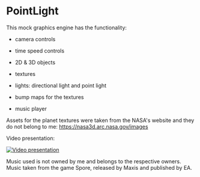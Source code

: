# PointLight
This mock graphics engine has the functionality:

- camera controls

- time speed controls

- 2D & 3D objects

- textures

- lights: directional light and point light

- bump maps for the textures

- music player


Assets for the planet textures were taken from the NASA's website and they do not belong to me: https://nasa3d.arc.nasa.gov/images

Video presentation:

[![Video presentation](https://img.youtube.com/vi/HGcmWQNYFjA/maxresdefault.jpg)](https://youtu.be/HGcmWQNYFjA)


Music used is not owned by me and belongs to the respective owners.
Music taken from the game Spore, released by Maxis and published by EA.
